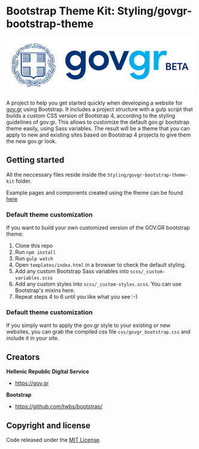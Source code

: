 # Bootstrap Theme Kit: Styling/govgr-bootstrap-theme

![](./Styling/govgr-bootstrap-theme-kit/examples/images/logo_govgr_pos.png)

A project to help you get started quickly when developing a website for [gov.gr](https://www.gov.gr "Βρείτε τη δημόσια υπηρεσία που θέλετε - gov.gr") using Bootstrap.
It includes a project structure with a gulp script that builds a custom CSS version of Bootstrap 4, according to the styling guidelines of gov.gr.
This allows to customize the default gov.gr bootstrap theme easily, using Sass variables. The result will be a theme that you can apply to new and existing sites based on  Bootstrap 4 projects to give them the new gov.gr look. 

## Getting started

All the neccessary files reside inside the `Styling/govgr-bootstrap-theme-kit` folder.

Example pages and components created using the theme can be found [here](https://govgr.github.io/govgr-bootstrap-theme-kit/Styling/govgr-bootstrap-theme-kit/examples/,"examples")

### Default theme customization ###
If you want to build your own customized version of the GOV.GR bootstrap theme:

1. Clone this repo
2. Run `npm install`
3. Run `gulp watch`
4. Open `templates/index.html` in a browser to check the default styling.
4. Add any custom Bootstrap Sass variables into `scss/_custom-variables.scss`
5. Add any custom styles into `scss/_custom-styles.scss`. You can use Bootstrap's mixins here.
6. Repeat steps 4 to 6 until you like what you see :-)


### Default theme customization ###
If you simply want to apply the gov.gr style to your existing or new websites,  you can grab the compiled css file `css/govgr_bootstrap.css` and include it in your site. 

## Creators

**Hellenic Republic Digital Service**

- <https://gov.gr>

**Bootstrap**

- <https://github.com/twbs/bootstrap/>

## Copyright and license

Code released under the [MIT License](https://opensource.org/licenses/MIT).
